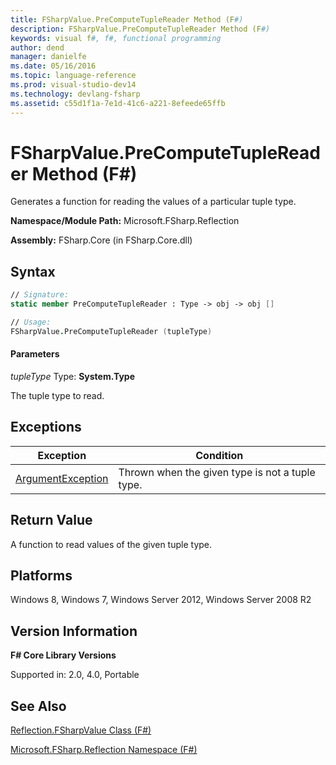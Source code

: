 ```yaml
---
title: FSharpValue.PreComputeTupleReader Method (F#)
description: FSharpValue.PreComputeTupleReader Method (F#)
keywords: visual f#, f#, functional programming
author: dend
manager: danielfe
ms.date: 05/16/2016
ms.topic: language-reference
ms.prod: visual-studio-dev14
ms.technology: devlang-fsharp
ms.assetid: c55d1f1a-7e1d-41c6-a221-8efeede65ffb 
---
```


# FSharpValue.PreComputeTupleReader Method (F#)

Generates a function for reading the values of a particular tuple type.

**Namespace/Module Path:** Microsoft.FSharp.Reflection

**Assembly:** FSharp.Core (in FSharp.Core.dll)


## Syntax

```fsharp
// Signature:
static member PreComputeTupleReader : Type -> obj -> obj []

// Usage:
FSharpValue.PreComputeTupleReader (tupleType)
```

#### Parameters
*tupleType*
Type: **System.Type**


The tuple type to read.

## Exceptions

|Exception|Condition|
|----|----|
|[ArgumentException](https://msdn.microsoft.com/library/system.argumentexception.aspx)|Thrown when the given type is not a tuple type.|

## Return Value

A function to read values of the given tuple type.

## Platforms
Windows 8, Windows 7, Windows Server 2012, Windows Server 2008 R2


## Version Information
**F# Core Library Versions**

Supported in: 2.0, 4.0, Portable

## See Also
[Reflection.FSharpValue Class &#40;F&#35;&#41;](Reflection.FSharpValue-Class-%5BFSharp%5D.md)

[Microsoft.FSharp.Reflection Namespace &#40;F&#35;&#41;](Microsoft.FSharp.Reflection-Namespace-%5BFSharp%5D.md)